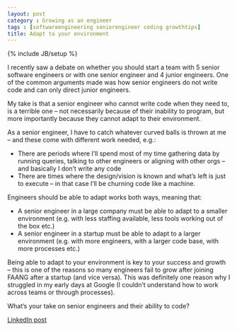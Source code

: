 ```yaml
---
layout: post
category : Growing as an engineer
tags : [softwareengineering seniorengineer coding growthtips]
title: Adapt to your environment
---
```

{% include JB/setup %}

I recently saw a debate on whether you should start a team with 5 senior software engineers or with one senior engineer and 4 junior engineers. One of the common arguments made was how senior engineers do not write code and can only direct junior engineers.

My take is that a senior engineer who cannot write code when they need to, is a terrible one – not necessarily because of their inability to program, but more importantly because they cannot adapt to their environment.

As a senior engineer, I have to catch whatever curved balls is thrown at me – and these come with different work needed, e.g.:

- There are periods where I’ll spend most of my time gathering data by running queries, talking to other engineers or aligning with other orgs – and basically I don’t write any code
- There are times where the design/vision is known and what’s left is just to execute – in that case I’ll be churning code like a machine.

Engineers should be able to adapt works both ways, meaning that:

- A senior engineer in a large company must be able to adapt to a smaller environment (e.g. with less staffing available, less tools working out of the box etc.)
- A senior engineer in a startup must be able to adapt to a larger environment (e.g. with more engineers, with a larger code base, with more processes etc.)

Being able to adapt to your environment is key to your success and growth – this is one of the reasons so many engineers fail to grow after joining FAANG after a startup (and vice versa). This was definitely one reason why I struggled in my early days at Google (I couldn’t understand how to work across teams or through processes).

What’s your take on senior engineers and their ability to code?

[LinkedIn post](https://www.linkedin.com/posts/tumichel_softwareengineering-seniorengineer-coding-activity-7174434183891537920-3bsu/)
